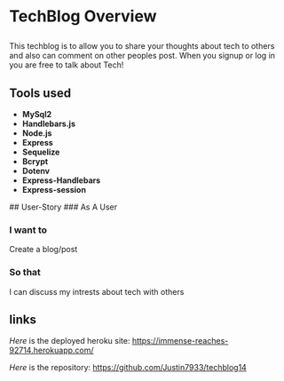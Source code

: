 # TechBlog Overview<p>
This techblog is to allow you to share your thoughts about tech to others and also can comment on other peoples post. When you signup or log in you are free to talk about Tech!<p>
## Tools used 
  <ul>
    <li><strong>MySql2</strong></li>
    <li><strong>Handlebars.js</strong></li>
    <li><strong>Node.js</strong></li>
    <li><strong>Express</strong></li>
    <li><strong>Sequelize</strong></li>
    <li><strong>Bcrypt</strong></li>
    <li><strong>Dotenv</strong></li>
    <li><strong>Express-Handlebars</strong></li>
    <li><strong>Express-session</strong></li>
</ul><p>
## User-Story
### As A
  User

### I want to
  Create a blog/post

### So that 
I can discuss my intrests about tech with others

## links 
*Here* is the deployed heroku site: https://immense-reaches-92714.herokuapp.com/<p>
*Here* is the repository: https://github.com/Justin7933/techblog14<p>

